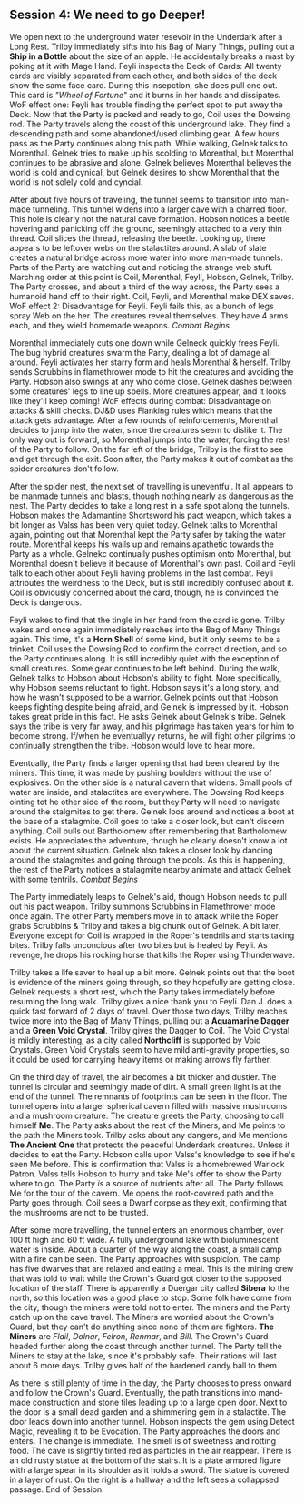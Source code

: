 ## Session 4: We need to go Deeper!

We open next to the underground water resevoir in the Underdark after a Long Rest. Trilby immediately sifts into his Bag of Many Things, pulling out a **Ship in a Bottle** about the size of an apple. He accidentally breaks a mast by poking at it with Mage Hand. Feyli inspects the Deck of Cards: All twenty cards are visibly separated from each other, and both sides of the deck show the same face card. During this insepction, she does pull one out. This card is *"Wheel of Fortune"* and it burns in her hands and dissipates. WoF effect one: Feyli has trouble finding the perfect spot to put away the Deck. Now that the Party is packed and ready to go, Coil uses the Dowsing rod. The Party travels along the coast of this underground lake. They find a descending path and some abandoned/used climbing gear. A few hours pass as the Party continues along this path. While walking, Gelnek talks to Morenthal. Gelnek tries to make up his scolding to Morenthal, but Morenthal continues to be abrasive and alone. Gelnek believes Morenthal believes the world is cold and cynical, but Gelnek desires to show Morenthal that the world is not solely cold and cyncial.

After about five hours of traveling, the tunnel seems to transition into man-made tunneling. This tunnel widens into a larger cave with a charred floor. This hole is clearly not the natural cave formation. Hobson notices a beetle hovering and panicking off the ground, seemingly attached to a very thin thread. Coil slices the thread, releasing the beetle. Looking up, there appears to be leftover webs on the stalactites around. A slab of slate creates a natural bridge across more water into more man-made tunnels. Parts of the Party are watching out and noticing the strange web stuff. Marching order at this point is Coil, Morenthal, Feyli, Hobson, Gelnek, Trilby. The Party crosses, and about a third of the way across, the Party sees a humanoid hand off to their right. Coil, Feyli, and Morenthal make DEX saves. WoF effect 2: Disadvantage for Feyli. Feyli fails this, as a bunch of legs spray Web on the her. The creatures reveal themselves. They have 4 arms each, and they wield homemade weapons. *Combat Begins.*

Morenthal immediately cuts one down while Gelneck quickly frees Feyli. The bug hybrid creatures swarm the Party, dealing a lot of damage all around. Feyli activates her starry form and heals Morenthal & herself. Trilby sends Scrubbins in flamethrower mode to hit the creatures and avoiding the Party. Hobson also swings at any who come close. Gelnek dashes between some creatures' legs to line up spells. More creatures appear, and it looks like they'll keep coming! WoF effects during combat: Disadvantage on attacks & skill checks. DJ&D uses Flanking rules which means that the attack gets advantage. After a few rounds of reinforcements, Morenthal decides to jump into the water, since the creatures seem to dislike it. The only way out is forward, so Morenthal jumps into the water, forcing the rest of the Party to follow. On the far left of the bridge, Trilby is the first to see and get through the exit. Soon after, the Party makes it out of combat as the spider creatures don't follow.

After the spider nest, the next set of travelling is uneventful. It all appears to be manmade tunnels and blasts, though nothing nearly as dangerous as the nest. The Party decides to take a long rest in a safe spot along the tunnels. Hobson makes the Adamantine Shortsword his pact weapon, which takes a bit longer as Valss has been very quiet today. Gelnek talks to Morenthal again, pointing out that Morenthal kept the Party safer by taking the water route. Morenthal keeps his walls up and remains apathetic towards the Party as a whole. Gelnekc continually pushes optimism onto Morenthal, but Morenthal doesn't believe it because of Morenthal's own past. Coil and Feyli talk to each other about Feyli having problems in the last combat. Feyli attributes the weirdness to the Deck, but is still incredibly confused about it. Coil is obviously concerned about the card, though, he is convinced the Deck is dangerous.

Feyli wakes to find that the tingle in her hand from the card is gone. Trilby wakes and once again immediately reaches into the Bag of Many Things again. This time, it's a **Horn Shell** of some kind, but it only seems to be a trinket. Coil uses the Dowsing Rod to confirm the correct direction, and so the Party continues along. It is still incredibly quiet with the exception of small creatures. Some gear continues to be left behind. During the walk, Gelnek talks to Hobson about Hobson's ability to fight. More specifically, why Hobson seems reluctant to fight. Hobson says it's a long story, and how he wasn't supposed to be a warrior. Gelnek points out that Hobson keeps fighting despite being afraid, and Gelnek is impressed by it. Hobson takes great pride in this fact. He asks Gelnek about Gelnek's tribe. Gelnek says the tribe is very far away, and his pilgrimage has taken years for him to become strong. If/when he eventuallyy returns, he will fight other pilgrims to continually strengthen the tribe. Hobson would love to hear more.

Eventually, the Party finds a larger opening that had been cleared by the miners. This time, it was made by pushing boulders without the use of explosives. On the other side is a natural cavern that widens. Small pools of water are inside, and stalactites are everywhere. The Dowsing Rod keeps ointing tot he other side of the room, but they Party will need to navigate around the stalgmites to get there. Gelnek loos around and notices a boot at the base of a stalagmite. Coil goes to take a closer look, but can't discern anything. Coil pulls out Bartholomew after remembering that Bartholomew exists. He appreciates the adventure, though he clearly doesn't know a lot about the current situation. Gelnek also takes a closer look by dancing around the stalagmites and going through the pools. As this is happening, the rest of the Party notices a stalagmite nearby animate and attack Gelnek with some tentrils. *Combat Begins*

The Party immediately leaps to Gelnek's aid, though Hobson needs to pull out his pact weapon. Trilby summons Scrubbins in Flamethrower mode once again. The other Party members move in to attack while the Roper grabs Scrubbins & Trilby and takes a big chunk out of Gelnek. A bit later, Everyone except for Coil is wrapped in the Roper's tendrils and starts taking bites. Trilby falls unconcious after two bites but is healed by Feyli. As revenge, he drops his rocking horse that kills the Roper using Thunderwave. 

Trilby takes a life saver to heal up a bit more. Gelnek points out that the boot is evidence of the miners going through, so they hopefully are getting close. Gelnek requests a short rest, which the Party takes immediately before resuming the long walk. Trilby gives a nice thank you to Feyli. Dan J. does a quick fast forward of 2 days of travel. Over those two days, Trilby reaches twice more into the Bag of Many Things, pulling out a **Aquamarine Dagger** and a **Green Void Crystal**. Trilby gives the Dagger to Coil. The Void Crystal is mildly interesting, as a city called **Northcliff** is supported by Void Crystals. Green Void Crystals seem to have mild anti-gravity properties, so it could be used for carrying heavy items or making arrows fly farther.

On the third day of travel, the air becomes a bit thicker and dustier. The tunnel is circular and seemingly made of dirt. A small green light is at the end of the tunnel. The remnants of footprints can be seen in the floor. The tunnel opens into a larger spherical cavern filled with massive mushrooms and a mushroom creature. The creature greets the Party, choosing to call himself **Me**. The Party asks about the rest of the Miners, and Me points to the path the Miners took. Trilby asks about any dangers, and Me mentions **The Ancient One** that protects the peaceful Underdark creatures. Unless it decides to eat the Party. Hobson calls upon Valss's knowledge to see if he's seen Me before. This is confirmation that Valss is a homebrewed Warlock Patron. Valss tells Hobson to hurry and take Me's offer to show the Party where to go. The Party *is* a source of nutrients after all. The Party follows Me for the tour of the cavern. Me opens the root-covered path and the Party goes through. Coil sees a Dwarf corpse as they exit, confirming that the mushrooms are not to be trusted.

After some more travelling, the tunnel enters an enormous chamber, over 100 ft high and 60 ft wide. A fully underground lake with bioluminescent water is inside. About a quarter of the way along the coast, a small camp with a fire can be seen. The Party approaches with suspicion. The camp has five dwarves that are relaxed and eating a meal. This is the mining crew that was told to wait while the Crown's Guard got closer to the supposed location of the staff. There is apparently a Duergar city called **Sibera** to the north, so this location was a good place to stop. Some folk have come from the city, though the miners were told not to enter. The miners and the Party catch up on the cave travel. The Miners are worried about the Crown's Guard, but they can't do anything since none of them are fighters. **The Miners** are *Flail*, *Dolnar*, *Felron*, *Renmar*, and *Bill*. The Crown's Guard headed further along the coast through another tunnel. The Party tell the Miners to stay at the lake, since it's probably safe. Their rations will last about 6 more days. Trilby gives half of the hardened candy ball to them.

As there is still plenty of time in the day, the Party chooses to press onward and follow the Crown's Guard. Eventually, the path transitions into mand-made construction and stone tiles leading up to a large open door. Next to the door is a small dead garden and a shimmering gem in a stalactite. The door leads down into another tunnel. Hobson inspects the gem using Detect Magic, revealing it to be Evocation. The Party approaches the doors and enters. The change is immediate. The smell is of sweetness and rotting food. The cave is slightly tinted red as particles in the air reappear. There is an old rusty statue at the bottom of the stairs. It is a plate armored figure with a large spear in its shoulder as it holds a sword. The statue is covered in a layer of rust. On the right is a hallway and the left sees a collappsed passage. End of Session.